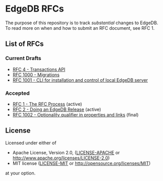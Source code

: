 # EdgeDB RFCs

The purpose of this repository is to track *substantial* changes to EdgeDB.
To read more on when and how to submit an RFC document, see RFC 1.

## List of RFCs
[//]: # "NOTE: This section is auto-generated with update_index.py"

### Current Drafts
* [RFC 4 - Transactions API](./text/1004-transactions-api.rst)
* [RFC 1000 - Migrations](./text/1000-migrations.rst)
* [RFC 1001 - CLI for installation and control of local EdgeDB server](./text/1001-edgedb-server-control.rst)

### Accepted
* [RFC 1 - The RFC Process](./text/0001-rfc-process.rst) (active)
* [RFC 2 - Doing an EdgeDB Release](./text/0002-doing-an-edgedb-release.rst) (active)
* [RFC 1002 - Optionality qualifier in properties and links](./text/1002-optionality-qualifier.rst) (final)

## License

Licensed under either of

* Apache License, Version 2.0,
  ([LICENSE-APACHE](./LICENSE-APACHE) or
  http://www.apache.org/licenses/LICENSE-2.0)
* MIT license ([LICENSE-MIT](./LICENSE-MIT) or
  http://opensource.org/licenses/MIT)

at your option.
